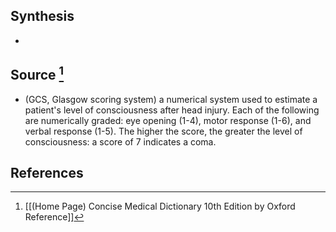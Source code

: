 ## Synthesis
- 
## Source [^1]
- (GCS, Glasgow scoring system) a numerical system used to estimate a patient's level of consciousness after head injury. Each of the following are numerically graded: eye opening (1-4), motor response (1-6), and verbal response (1-5). The higher the score, the greater the level of consciousness: a score of 7 indicates a coma.
## References

[^1]: [[(Home Page) Concise Medical Dictionary 10th Edition by Oxford Reference]]